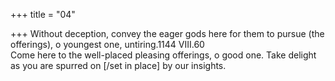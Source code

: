 +++
title = "04"

+++
Without deception, convey the eager gods here for them to pursue (the  offerings), o youngest one, untiring.1144 VIII.60  
Come here to the well-placed pleasing offerings, o good one. Take  delight as you are spurred on [/set in place] by our insights.  